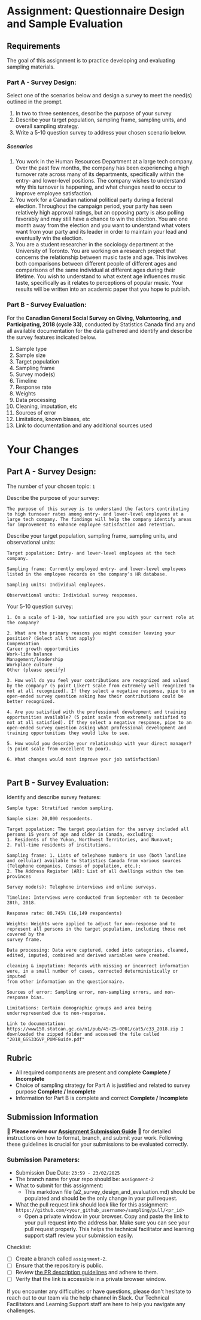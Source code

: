 # Assignment: Questionnaire Design and Sample Evaluation

## Requirements

The goal of this assignment is to practice developing and evaluating sampling materials.

### Part A - Survey Design:

Select one of the scenarios below and design a survey to meet the need(s) outlined in the prompt.

1.	In two to three sentences, describe the purpose of your survey
2.	Describe your target population, sampling frame, sampling units, and overall sampling strategy.
3.	Write a 5-10 question survey to address your chosen scenario below.

##### Scenarios
1.	You work in the Human Resources Department at a large tech company. Over the past few months, the company has been experiencing a high turnover rate across many of its departments, specifically within the entry- and lower-level positions. The company wishes to understand why this turnover is happening, and what changes need to occur to improve employee satisfaction.
2.	You work for a Canadian national political party during a federal election. Throughout the campaign period, your party has seen relatively high approval ratings, but an opposing party is also polling favorably and may still have a chance to win the election. You are one month away from the election and you want to understand what voters want from your party and its leader in order to maintain your lead and eventually win the election.
3.	You are a student researcher in the sociology department at the University of Toronto. You are working on a research project that concerns the relationship between music taste and age. This involves both comparisons between different people of different ages and comparisons of the same individual at different ages during their lifetime. You wish to understand to what extent age influences music taste, specifically as it relates to perceptions of popular music. Your results will be written into an academic paper that you hope to publish.

### Part B - Survey Evaluation:

For the **Canadian General Social Survey on Giving, Volunteering, and Participating, 2018 (cycle 33)**, conducted by Statistics Canada find any and all available documentation for the data gathered and identify and describe the survey features indicated below.

1. Sample type
2. Sample size
3. Target population
4. Sampling frame
5. Survey mode(s) 
6. Timeline
7. Response rate
8. Weights
9. Data processing
10. Cleaning, imputation, etc
11. Sources of error
12. Limitations, known biases, etc
13. Link to documentation and any additional sources used


# Your Changes

## Part A - Survey Design: 

The number of your chosen topic: `1`

Describe the purpose of your survey: 
```
The purpose of this survey is to understand the factors contributing to high turnover rates among entry- and lower-level employees at a large tech company. The findings will help the company identify areas for improvement to enhance employee satisfaction and retention.

```
Describe your target population, sampling frame, sampling units, and observational units:
```
Target population: Entry- and lower-level employees at the tech company.

Sampling frame: Currently employed entry- and lower-level employees listed in the employee records on the company’s HR database.

Sampling units: Individual employees.

Observational units: Individual survey responses.
```

Your 5-10 question survey:
```
1. On a scale of 1-10, how satisfied are you with your current role at the company?

2. What are the primary reasons you might consider leaving your position? (Select all that apply)
Compensation
Career growth opportunities
Work-life balance
Management/leadership
Workplace culture
Other (please specify)

3. How well do you feel your contributions are recognized and valued by the company? (5 point Likert scale from extremely well reognized to not at all recognized). If they select a negative response, pipe to an open-ended survey question asking how their contributions could be better recognized.

4. Are you satisfied with the professional development and training opportunities available? (5 point scale from extremely satisfied to not at all satisfied). If they select a negative response, pipe to an open-ended survey question asking what professional development and training opportunities they would like to see.

5. How would you describe your relationship with your direct manager? (5 point scale from excellent to poor). 

6. What changes would most improve your job satisfaction?


```

## Part B - Survey Evaluation:

Identify and describe survey features:

```
Sample type: Stratified random sampling.

Sample size: 20,000 respondents.

Target population: The target population for the survey included all persons 15 years of age and older in Canada, excluding:
1. Residents of the Yukon, Northwest Territories, and Nunavut;
2. Full-time residents of institutions.

Sampling frame: 1. Lists of telephone numbers in use (both landline and cellular) available to Statistics Canada from various sources
(Telephone companies, Census of population, etc.);
2. The Address Register (AR): List of all dwellings within the ten provinces

Survey mode(s): Telephone interviews and online surveys.

Timeline: Interviews were conducted from September 4th to December 28th, 2018.

Response rate: 80.745% (16,149 respondents)

Weights: Weights were applied to adjust for non-response and to represent all persons in the target population, including those not covered by the
survey frame. 

Data processing: Data were captured, coded into categories, cleaned, edited, imputed, combined and derived variables were created. 

cleaning & imputation: Records with missing or incorrect information were, in a small number of cases, corrected deterministically or imputed
from other information on the questionnaire.

Sources of error: Sampling error, non-sampling errors, and non-response bias.

Limitations: Certain demographic groups and area being underrepresented due to non-response. 

Link to documentation: 
https://www150.statcan.gc.ca/n1/pub/45-25-0001/cat5/c33_2018.zip I downloaded the zipped folder and accessed the file called "2018_GSS33GVP_PUMFGuide.pdf"

```

## Rubric

-	All required components are present and complete **Complete / Incomplete**
-	Choice of sampling strategy for Part A is justified and related to survey purpose **Complete / Incomplete**
-	Information for Part B is complete and correct **Complete / Incomplete**

## Submission Information

🚨 **Please review our [Assignment Submission Guide](https://github.com/UofT-DSI/onboarding/blob/main/onboarding_documents/submissions.md)** 🚨 for detailed instructions on how to format, branch, and submit your work. Following these guidelines is crucial for your submissions to be evaluated correctly.

### Submission Parameters:
* Submission Due Date: `23:59 - 23/02/2025`
* The branch name for your repo should be: `assignment-2`
* What to submit for this assignment:
    * This markdown file (a2_survey_design_and_evaluation.md) should be populated and should be the only change in your pull request.
* What the pull request link should look like for this assignment: `https://github.com/<your_github_username>/sampling/pull/<pr_id>`
    * Open a private window in your browser. Copy and paste the link to your pull request into the address bar. Make sure you can see your pull request properly. This helps the technical facilitator and learning support staff review your submission easily.

Checklist:
- [ ] Create a branch called `assignment-2`.
- [ ] Ensure that the repository is public.
- [ ] Review [the PR description guidelines](https://github.com/UofT-DSI/onboarding/blob/main/onboarding_documents/submissions.md#guidelines-for-pull-request-descriptions) and adhere to them.
- [ ] Verify that the link is accessible in a private browser window.

If you encounter any difficulties or have questions, please don't hesitate to reach out to our team via the help channel in Slack. Our Technical Facilitators and Learning Support staff are here to help you navigate any challenges.
